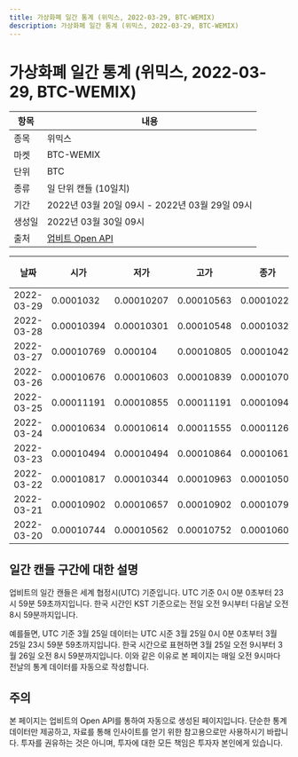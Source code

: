 ```yaml
---
title: 가상화폐 일간 통계 (위믹스, 2022-03-29, BTC-WEMIX)
description: 가상화폐 일간 통계 (위믹스, 2022-03-29, BTC-WEMIX)
---
```


가상화폐 일간 통계 (위믹스, 2022-03-29, BTC-WEMIX)
===

|항목|내용|
|--|--|
|종목|위믹스|
|마켓|BTC-WEMIX|
|단위|BTC|
|종류|일 단위 캔들 (10일치)|
|기간|2022년 03월 20일 09시 - 2022년 03월 29일 09시|
|생성일|2022년 03월 30일 09시|
|출처|[업비트 Open API](https://docs.upbit.com)|


|날짜|시가|저가|고가|종가|비고|
|--|--|--|--|--|--|
|2022-03-29|0.0001032|0.00010207|0.00010563|0.00010225|    |
|2022-03-28|0.00010394|0.00010301|0.00010548|0.0001032|    |
|2022-03-27|0.00010769|0.000104|0.00010805|0.00010426|    |
|2022-03-26|0.00010676|0.00010603|0.00010839|0.00010703|    |
|2022-03-25|0.00011191|0.00010855|0.00011191|0.00010944|    |
|2022-03-24|0.00010634|0.00010614|0.00011555|0.0001126|    |
|2022-03-23|0.00010494|0.00010494|0.00010864|0.00010616|    |
|2022-03-22|0.00010817|0.00010344|0.00010963|0.00010503|    |
|2022-03-21|0.00010902|0.00010657|0.00010902|0.00010793|    |
|2022-03-20|0.00010744|0.00010562|0.00010752|0.00010602|    |


일간 캔들 구간에 대한 설명
---


업비트의 일간 캔들은 세계 협정시(UTC) 기준입니다. 
UTC 기준 0시 0분 0초부터 23시 59분 59초까지입니다. 
한국 시간인 KST 기준으로는 전일 오전 9시부터 다음날 오전 8시 59분까지입니다. 


예를들면, UTC 기준 3월 25일 데이터는 UTC 시준 3월 25일 0시 0분 0초부터 3월 25일 23시 59분 59초까지입니다. 
한국 시간으로 표현하면 3월 25일 오전 9시부터 3월 26일 오전 8시 59분까지입니다. 
이와 같은 이유로 본 페이지는 매일 오전 9시마다 전날의 통계 데이터를 자동으로 작성합니다. 


주의
---


본 페이지는 업비트의 Open API를 통하여 자동으로 생성된 페이지입니다. 
단순한 통계 데이터만 제공하고, 자료를 통해 인사이트를 얻기 위한 참고용으로만 사용하시기 바랍니다. 
투자를 권유하는 것은 아니며, 투자에 대한 모든 책임은 투자자 본인에게 있습니다. 
